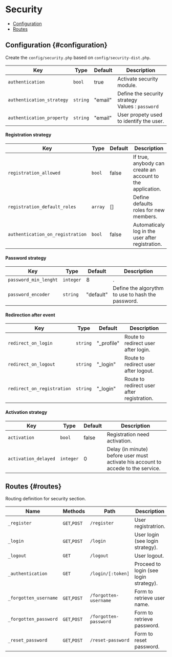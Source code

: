 # Security

- [Configuration](#configuration)
- [Routes](#routes)

## Configuration {#configuration}

Create the `config/security.php` based on `config/security-dist.php`.

|Key|Type|Default|Description|
|--|--|--|--|
|`authentication`|`bool`|true|Activate security module.|
|`authentication_strategy`|`string`|"email"|Define the security strategy<br>Values : `password`|`email`|`2fa`.|
|`authentication_property`|`string`|"email"|User propety used to identify the user.|

#### Registration strategy

|Key|Type|Default|Description|
|--|--|--|--|
|`registration_allowed`|`bool`|false|If true, anybody can create an account to the application.|
|`registration_default_roles`|`array`|[]|Define defaults roles for new members.|
|`authentication_on_registration`|`bool`|false|Automaticaly log in the user after registration.|

#### Password strategy

|Key|Type|Default|Description|
|--|--|--|--|
|`password_min_lenght`|`integer`|8|.|
|`password_encoder`|`string`|"default"|Define the algorythm to use to hash the password.|

#### Redirection after event

|Key|Type|Default|Description|
|--|--|--|--|
|`redirect_on_login`|`string`|"_profile"|Route to redirect user after login.|
|`redirect_on_logout`|`string`|"_login"|Route to redirect user after logout.|
|`redirect_on_registration`|`string`|"_login"|Route to redirect user after registration.|

#### Activation strategy

|Key|Type|Default|Description|
|--|--|--|--|
|`activation`|`bool`|false|Registration need activation.|
|`activation_delayed`|`integer`|0|Delay (in minute) before user must activate his account to accede to the service.|

## Routes {#routes}

Routing definition for security section.

|Name|Methods|Path|Description|
|--|--|--|--|
|`_register`|`GET`,`POST`|`/register`|User registratrion.|
|`_login`|`GET`,`POST`|`/login`|User login (see login strategy).|
|`_logout`|`GET`|`/logout`|User logout.|
|`_authentication`|`GET`|`/login/[:token]`|Proceed to login (see login strategy).|
|`_forgotten_username`|`GET`,`POST`|`/forgotten-username`|Form to retrieve user name.|
|`_forgotten_password`|`GET`,`POST`|`/forgotten-password`|Form to retrieve password.|
|`_reset_password`|`GET`,`POST`|`/reset-password`|Form to reset password.|
